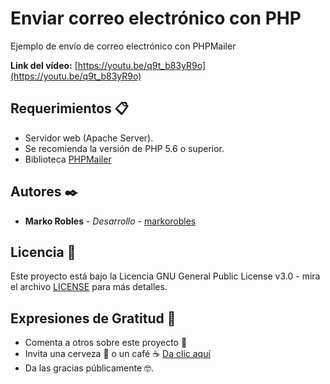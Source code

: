 # Enviar correo electrónico con PHP
Ejemplo de envío de correo electrónico con PHPMailer

**Link del vídeo:** [https://youtu.be/q9t_b83yR9o](https://youtu.be/q9t_b83yR9o) 

## Requerimientos 📋
- Servidor web (Apache Server).
- Se recomienda la versión de PHP 5.6 o superior.
- Biblioteca [PHPMailer](https://github.com/PHPMailer/PHPMailer)

## Autores ✒️
- **Marko Robles** - *Desarrollo* - [markorobles](https://github.com/markorobles)

## Licencia 📄

Este proyecto está bajo la Licencia GNU General Public License v3.0 - mira el archivo [LICENSE](LICENSE) para más detalles.

## Expresiones de Gratitud 🎁

* Comenta a otros sobre este proyecto 📢
* Invita una cerveza 🍺 o un café ☕ [Da clic aquí](https://www.paypal.com/paypalme/markorobles?locale.x=es_XC.) 
* Da las gracias públicamente 🤓.
